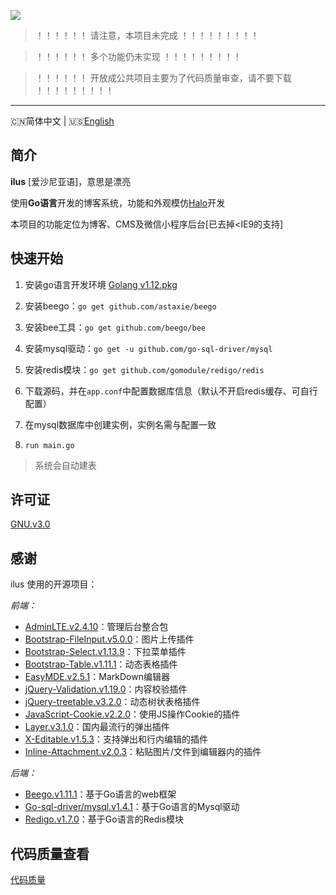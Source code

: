 ![](http://image.igerm.cn/img/20190325095035.png)

> ！！！！！！  请注意，本项目未完成  ！！！！！！！！！

> ！！！！！！    多个功能仍未实现  ！！！！！！！！！

> ！！！！！！    开放成公共项目主要为了代码质量审查，请不要下载  ！！！！！！！！！

------------------------------
🇨🇳简体中文 | 🇺🇸[English](README-en_US.md)

## 简介

**ilus** [爱沙尼亚语]，意思是漂亮

使用**Go语言**开发的博客系统，功能和外观模仿[Halo](https://github.com/halo-dev/halo)开发

本项目的功能定位为博客、CMS及微信小程序后台[已去掉<IE9的支持]



## 快速开始

1. 安装go语言开发环境 [Golang v1.12.pkg](https://dl.google.com/go/go1.12.darwin-amd64.pkg)

2. 安装beego：`go get github.com/astaxie/beego`

3. 安装bee工具：`go get github.com/beego/bee`

4. 安装mysql驱动：`go get -u github.com/go-sql-driver/mysql`

5. 安装redis模块：`go get github.com/gomodule/redigo/redis`

6. 下载源码，并在`app.conf`中配置数据库信息（默认不开启redis缓存、可自行配置）

7. 在mysql数据库中创建实例，实例名需与配置一致

8. `run main.go`

> 系统会自动建表

## 许可证

[GNU.v3.0](https://github.com/wellmoonloft/ilus/blob/master/LICENSE)


## 感谢

ilus 使用的开源项目：

*前端：*

- [AdminLTE.v2.4.10](https://github.com/ColorlibHQ/AdminLTE)：管理后台整合包
- [Bootstrap-FileInput.v5.0.0](https://github.com/kartik-v/bootstrap-fileinput)：图片上传插件
- [Bootstrap-Select.v1.13.9](https://github.com/snapappointments/bootstrap-select)：下拉菜单插件
- [Bootstrap-Table.v1.11.1](https://github.com/wenzhixin/bootstrap-table)：动态表格插件
- [EasyMDE.v2.5.1](https://github.com/Ionaru/easy-markdown-editor)：MarkDown编辑器
- [jQuery-Validation.v1.19.0](https://github.com/jquery-validation/jquery-validation)：内容校验插件
- [jQuery-treetable.v3.2.0](https://github.com/ludo/jquery-treetable)：动态树状表格插件
- [JavaScript-Cookie.v2.2.0](https://github.com/js-cookie/js-cookie)：使用JS操作Cookie的插件
- [Layer.v3.1.0](https://github.com/sentsin/layer)：国内最流行的弹出插件 
- [X-Editable.v1.5.3](https://github.com/vitalets/x-editable)：支持弹出和行内编辑的插件
- [Inline-Attachment.v2.0.3](https://github.com/Rovak/InlineAttachment)：粘贴图片/文件到编辑器内的插件

*后端：*

- [Beego.v1.11.1](https://github.com/astaxie/beego)：基于Go语言的web框架
- [Go-sql-driver/mysql.v1.4.1](https://github.com/go-sql-driver/mysql)：基于Go语言的Mysql驱动
- [Redigo.v1.7.0](https://github.com/gomodule/redigo)：基于Go语言的Redis模块




## 代码质量查看
[代码质量](https://goreportcard.com/report/github.com/wellmoonloft/ilus)

